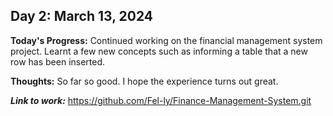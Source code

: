   ## Day 2: March 13, 2024
  
__Today's Progress:__ Continued working on the financial management system project.  Learnt a few new concepts such as informing a table that a new row has been inserted.

__Thoughts:__ So far so good. I hope the experience turns out great.

___Link to work:___ https://github.com/Fel-ly/Finance-Management-System.git
